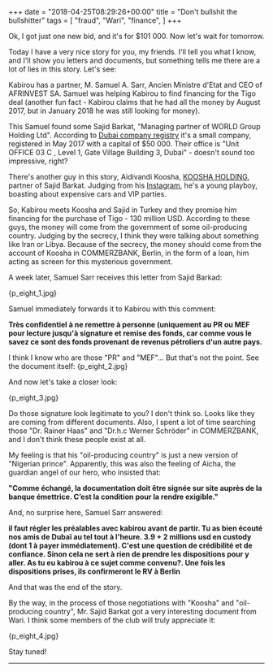 +++
date = "2018-04-25T08:29:26+00:00"
title = "Don't bullshit the bullshitter"
tags = [
    "fraud",
    "Wari",
    "finance",
]
+++


Ok, I got just one new bid, and it's for $101 000. Now let's wait for tomorrow.

Today I have a very nice story for you, my friends. I'll tell you what I know, and I'll show you letters and documents, but something tells me there are a lot of lies in this story. Let's see:

<!--more-->

Kabirou has a partner, M. Samuel A. Sarr, Ancien Ministre d'Etat and CEO of AFRINVEST SA. Samuel was helping Kabirou to find financing for the Tigo deal (another fun fact - Kabirou claims that he had all the money by August 2017, but in January 2018 he was still looking for money).

This Samuel found some Sajid Barkat, "Managing partner of WORLD Group Holding Ltd". According to [Dubai company registry](https://www.difc.ae/public-register/world-group-holding-limited) it's a small company, registered in May 2017 with a capital of $50 000. Their office is "Unit  OFFICE 03 C , Level 1, Gate Village Building 3, Dubai" - doesn't sound too impressive, right?

There's another guy in this story, Aidivandi Koosha, [KOOSHA HOLDING](https://kooshaholding.com), partner of Sajid Barkat. Judging from his [Instagram](https://www.instagram.com/koosha_bakhtiari/), he's a young playboy, boasting about expensive cars and VIP parties.

So, Kabirou meets Koosha and Sajid in Turkey and they promise him financing for the purchase of Tigo - 130 million USD. According to these guys, the money will come from the government of some oil-producing country. Judging by the secrecy, I think they were talking about something like Iran or Libya. Because of the secrecy, the money should come from the account of Koosha in COMMERZBANK, Berlin, in the form of a loan, him acting as screen for this mysterious government.

A week later, Samuel Sarr receives this letter from Sajid Barkad:

{p_eight_1.jpg}

Samuel immediately forwards it to Kabirou with this comment:

**Très confidentiel à ne remettre à personne (uniquement au PR ou MEF pour lecture jusqu'à signature et remise des fonds, car comme vous le savez ce sont des fonds provenant de revenus pétroliers d'un autre pays.**

I think I know who are those "PR" and "MEF"... But that's not the point. See the document itself:
{p_eight_2.jpg}

And now let's take a closer look:

{p_eight_3.jpg}

Do those signature look legitimate to you? I don't think so. Looks like they are coming from different documents. Also, I spent a lot of time searching those "Dr. Rainer Haas" and "Dr.h.c Werner Schröder" in COMMERZBANK, and I don't think these people exist at all.

My feeling is that his "oil-producing country" is just a new version of "Nigerian prince". Apparently, this was also the feeling of Aicha, the guardian angel of our hero, who insisted that:

**"Comme échangé, la documentation doit être signée sur site auprès de la banque émettrice. C’est la condition pour la rendre exigible."**

And, no surprise here, Samuel Sarr answered:

**il faut régler les préalables avec kabirou avant de partir.  Tu as bien écouté nos amis de Dubaï au tel tout à l'heure.  3.9 + 2 millions  usd en custody (dont 1 à payer immédiatement). C'est une question de crédibilité et de confiance. Sinon cela ne sert à rien de prendre les dispositions pour y aller. As tu eu kabirou à ce sujet comme convenu?.  Une fois les dispositions prises, ils confirmeront le RV à Berlin**

And that was the end of the story.

By the way, in the process of those negotiations with "Koosha" and "oil-producing country", Mr. Sajid Barkat got a very interesting document from Wari. I think some members of the club will truly appreciate it:

{p_eight_4.jpg}

Stay tuned!
<hr>
